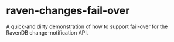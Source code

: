 # raven-changes-fail-over
A quick-and dirty demonstration of how to support fail-over for the RavenDB change-notification API.

